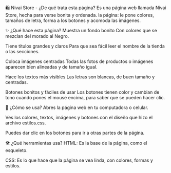 🛍️ Nivai Store - 
¿De qué trata esta página?
Es una página web llamada Nivai Store, hecha para verse bonita y ordenada. la página: le pone colores, tamaños de letra, forma a los botones y acomoda las imágenes.

✨ ¿Qué hace esta página?
Muestra un fondo bonito
Con colores que se mezclan del morado al Negro.

Tiene títulos grandes y claros
Para que sea fácil leer el nombre de la tienda o las secciones.

Coloca imágenes centradas
Todas las fotos de productos o imágenes aparecen bien alineadas y de tamaño igual.

Hace los textos más visibles
Las letras son blancas, de buen tamaño y centradas.

Botones bonitos y fáciles de usar
Los botones tienen color y cambian de tono cuando pones el mouse encima, para saber que se pueden hacer clic.

👀 ¿Cómo se usa?
Abres la página web en tu computadora o celular.

Ves los colores, textos, imágenes y botones con el diseño que hizo el archivo estilos.css.

Puedes dar clic en los botones para ir a otras partes de la página.

🛠️ ¿Qué herramientas usa?
HTML: Es la base de la página, como el esqueleto.

CSS: Es lo que hace que la página se vea linda, con colores, formas y estilos.
